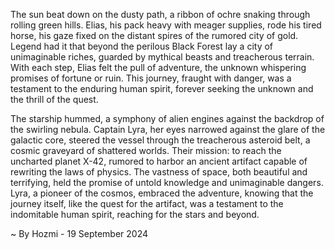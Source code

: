 
The sun beat down on the dusty path, a ribbon of ochre snaking through rolling green hills.  Elias, his pack heavy with meager supplies,  rode his tired horse, his gaze fixed on the distant spires of the rumored city of gold.  Legend had it that beyond the perilous Black Forest lay a city of unimaginable riches, guarded by mythical beasts and treacherous terrain.  With each step, Elias felt the pull of adventure, the unknown whispering promises of fortune or ruin. This journey, fraught with danger, was a testament to the enduring human spirit, forever seeking the unknown and the thrill of the quest. 

The starship hummed, a symphony of alien engines against the backdrop of the swirling nebula.  Captain Lyra, her eyes narrowed against the glare of the galactic core, steered the vessel through the treacherous asteroid belt, a cosmic graveyard of shattered worlds.  Their mission: to reach the uncharted planet X-42, rumored to harbor an ancient artifact capable of rewriting the laws of physics. The vastness of space, both beautiful and terrifying, held the promise of untold knowledge and unimaginable dangers. Lyra, a pioneer of the cosmos, embraced the adventure, knowing that the journey itself, like the quest for the artifact, was a testament to the indomitable human spirit, reaching for the stars and beyond. 

~ By Hozmi - 19 September 2024

